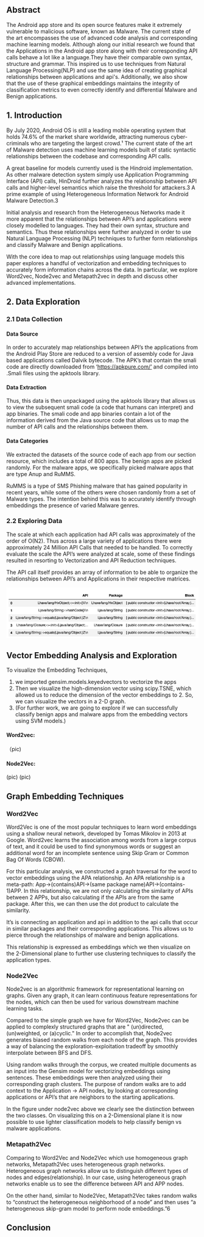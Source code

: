 ## Abstract

The Android app store and its open source features make it extremely vulnerable to malicious software, known as Malware. The current state of the art encompasses the use of advanced code analysis and corresponding machine learning models. Although along our initial research we found that the Applications in the Android app store along with their corresponding API calls behave a lot like a language.They have their comparable own syntax, structure and grammar. This inspired us to use techniques from Natural Language Processing(NLP) and use the same idea of creating graphical relationships between applications and api's. Additionally, we also show that the use of these graphical embeddings maintains the integrity of classification metrics to even correctly identify and differential Malware and Benign applications. 

## 1. Introduction 
 
By July 2020, Android OS is still a leading mobile operating system that holds 74.6% of the market share worldwide, attracting numerous cyber-criminals who are targeting the largest crowd.¹ The current state of the art of Malware detection uses machine learning models built of static syntactic relationships between the codebase and corresponding API calls. 

A great baseline for models currently used is the Hindroid implementation. As other malware detection system simply use Application Programming Interface (API) calls, HinDroid further analyzes the relationship between API calls and higher-level semantics which raise the threshold for attackers.3 A prime example of using Heterogeneous Information Network for Android Malware Detection.3

Initial analysis and research from the Heterogeneous Networks made it more apparent that the relationships between API’s and applications were closely modelled to languages. They had their own syntax, structure and semantics. Thus these relationships were further analyzed in order to use Natural Language Processing (NLP) techniques to further form relationships and classify Malware and Benign applications. 

With the core idea to map out relationships using language models this paper explores a handful of vectorization and embedding techniques to accurately form information chains across the data. In particular, we explore Word2vec, Node2vec and Metapath2vec in depth and discuss other advanced implementations. 

## 2. Data Exploration
### 2.1 Data Collection
#### Data Source
In order to accurately map relationships between API’s the applications from the Android Play Store are reduced to a version of assembly code for Java based applications called Dalvik bytecode. The APK’s that contain the smali code are directly downloaded from ‘https://apkpure.com/’ and compiled into .Smali files using the apktools library.

#### Data Extraction
Thus, this data is then unpackaged using the apktools library that allows us to view the subsequent smali code (a code that humans can interpret) and app binaries. The smali code and app binaries contain a lot of the information derived from the Java source code that allows us to map the number of API calls and the relationships between them. 

#### Data Categories 
We extracted the datasets of the source code of each app from our section resource, which includes a total of 800 apps. The benign apps are picked randomly. For the malware apps, we specifically picked malware apps that are type Anup and RuMMS. 

RuMMS is a type of SMS Phishing malware that has gained popularity in recent years, while some of the others were chosen randomly from a set of Malware types. The intention behind this was to accurately identify through embeddings the presence of varied Malware genres.


### 2.2 Exploring Data 
The scale at which each application had API calls was approximately of the order of O(N2). Thus across a large variety of applications there were approximately 24 Million API Calls that needed to be handled. To correctly evaluate the scale the API’s were analyzed at scale, some of these findings resulted in resorting to Vectorization and API Reduction techniques. 

The API call itself provides an array of information to be able to organize the relationships between API’s and Applications in their respective matrices. 

![image](features.png)

## Vector Embedding Analysis and Exploration
To visualize the Embedding Techniques, 
1. we imported gensim.models.keyedvectors to vectorize the apps
2. Then we visualize the high-dimension vector using scipy.TSNE, which allowed us to reduce the dimension of the vector embeddings to 2. So, we can visualize the vectors in a 2-D graph.
3. (For further work, we are going to explore if we can successfully classify benign apps and malware apps from the embedding vectors using SVM models.)

#### Word2vec:
（pic)
#### Node2Vec:
(pic)
(pic)
## Graph Embedding Techniques
### Word2Vec
Word2Vec is one of the most popular techniques to learn word embeddings using a shallow neural network, developed by Tomas Mikolov in 2013 at Google.  Word2vec learns the association among words from a large corpus of text, and it could be used to find synonymous words or suggest an additional word for an incomplete sentence using Skip Gram or Common Bag Of Words (CBOW).

For this particular analysis, we constructed a graph traversal for the word to vector embeddings using the APA relationship. An APA relationship is a meta-path: App→(contains)API→(same package name)API→(contains-1)APP. In this relationship, we are not only calculating the similarity of APIs between 2 APPs, but also calculating if the APIs are from the same package. After this, we can then use the dot product to calculate the similarity.

It’s is connecting an application and api in addition to the api calls that occur in similar packages and their corresponding applications. This allows us to pierce through the relationships of malware and benign applications. 

This relationship is expressed as embeddings which we then visualize on the 2-Dimensional plane to further use clustering techniques to classify the application types. 


### Node2Vec
Node2vec is an algorithmic framework for representational learning on graphs. Given any graph, it can learn continuous feature representations for the nodes, which can then be used for various downstream machine learning tasks.

Compared to the simple graph we have for Word2Vec, Node2vec can be applied to complexly structured graphs that are " (un)directed, (un)weighted, or (a)cyclic." In order to accomplish that, Node2vec generates biased random walks from each node of the graph. This provides a way of balancing the exploration-exploitation tradeoff by smoothly interpolate between BFS and DFS.

Using random walks through the corpus, we created multiple documents as an input into the Gensim model for vectorizing embeddings using sentences. These embeddings were then analyzed using their corresponding graph clusters. 
The purpose of random walks are to add context to the Application → API nodes, by looking at corresponding applications or API’s that are neighbors to the starting applications. 

In the figure under node2vec above we clearly see the distinction between the two classes. On visualizing this on a 2-Dimensional plane it is now possible to use lighter classification models to help classify benign vs malware applications.

### Metapath2Vec
Comparing to Word2Vec and Node2Vec which use homogeneous graph networks, Metapath2Vec uses heterogeneous graph networks. Heterogeneous graph networks allow us to distinguish different types of nodes and edges(relationship). In our case, using heterogeneous graph networks enable us to see the difference between API and APP nodes. 

On the other hand, similar to Node2Vec, Metapath2Vec takes random walks to “construct the heterogeneous neighborhood of a node” and then uses “a heterogeneous skip-gram model to perform node embeddings.”6 

## Conclusion



